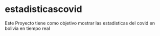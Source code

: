 # estadisticascovid
Este Proyecto tiene como objetivo mostrar las estadisticas del covid en bolivia en tiempo real
